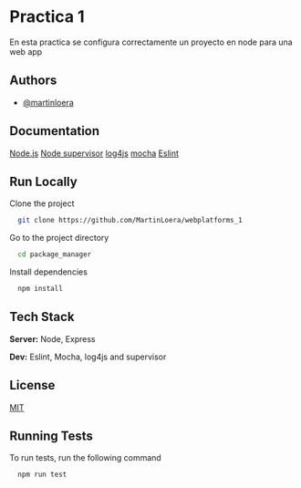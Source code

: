 
# Practica 1    

En esta practica se configura correctamente un proyecto en node para una web app


## Authors

- [@martinloera](https://github.com/MartinLoera)

  
## Documentation

[Node.js](https://nodejs.org/en/)
[Node supervisor](https://www.npmjs.com/package/supervisor)
[log4js](https://www.npmjs.com/package/log4js)
[mocha](https://www.npmjs.com/package/mocha)
[Eslint](https://www.npmjs.com/package/eslint)

  
## Run Locally

Clone the project

```bash
  git clone https://github.com/MartinLoera/webplatforms_1
```

Go to the project directory

```bash
  cd package_manager
```

Install dependencies

```bash
  npm install
```



  
## Tech Stack

**Server:** Node, Express

**Dev:** Eslint, Mocha, log4js and supervisor

  
## License

[MIT](https://choosealicense.com/licenses/mit/)

  
## Running Tests

To run tests, run the following command

```bash
  npm run test
```

  
